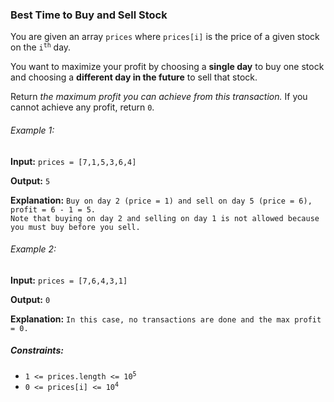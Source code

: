 <h3>Best Time to Buy and Sell Stock</h3>

<p>You are given an array <code>prices</code> where <code>prices[i]</code> is the price of a given stock on the <code>i<sup>th</sup></code> day.</p>
<p>You want to maximize your profit by choosing a <b>single day</b> to buy one stock and choosing a <b>different day in the future</b> to sell that stock.</p>
<p>Return <i>the maximum profit you can achieve from this transaction.</i> If you cannot achieve any profit, return <code>0</code>.</p>

<h6>Example 1:</h6>
<p><b>Input:</b> <code>prices = [7,1,5,3,6,4]</code></p>
<p><b>Output:</b> <code>5</code></p>
<p><b>Explanation:</b> <code>Buy on day 2 (price = 1) and sell on day 5 (price = 6), profit = 6 - 1 = 5.
Note that buying on day 2 and selling on day 1 is not allowed because you must buy before you sell.</code></p>

<h6>Example 2:</h6>
<p><b>Input:</b> <code>prices = [7,6,4,3,1]</code></p>
<p><b>Output:</b> <code>0</code></p>
<p><b>Explanation:</b> <code>In this case, no transactions are done and the max profit = 0.</code></p>

<h5>Constraints:</h5>
<ul>
    <li><code>1 <= prices.length <= 10<sup>5</sup></code></li>
    <li><code>0 <= prices[i] <= 10<sup>4</sup></code></li>
</ul>